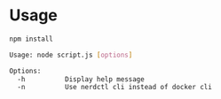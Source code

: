 # Usage

```sh
npm install
```

```sh
Usage: node script.js [options]

Options:
  -h          Display help message
  -n          Use nerdctl cli instead of docker cli
```
